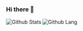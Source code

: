 ### Hi there 👋

<img align="left" alt="Github Stats" src="https://github-readme-stats.vercel.app/api?username=saffronjam&count_private=true&hide=stars,issues&show_icons=true&theme=gruvbox"/>

<img align="left" alt="Github Lang" src="https://github-readme-stats.vercel.app/api/top-langs/?username=saffronjam&layout=compact&hide=glsl&theme=gruvbox"/>
